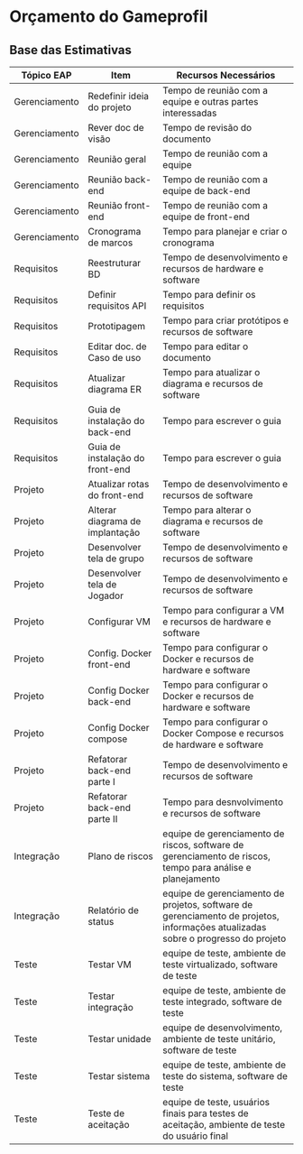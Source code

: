 # Orçamento do Gameprofil

## Base das Estimativas

| Tópico EAP | Item | Recursos Necessários |
| --- | --- | --- |
| Gerenciamento | Redefinir ideia do projeto | Tempo de reunião com a equipe e outras partes interessadas |
| Gerenciamento | Rever doc de visão | Tempo de revisão do documento |
| Gerenciamento | Reunião geral | Tempo de reunião com a equipe |
| Gerenciamento | Reunião back-end | Tempo de reunião com a equipe de back-end |
| Gerenciamento | Reunião front-end | Tempo de reunião com a equipe de front-end |
| Gerenciamento | Cronograma de marcos | Tempo para planejar e criar o cronograma |
| Requisitos | Reestruturar BD | Tempo de desenvolvimento e recursos de hardware e software |
| Requisitos | Definir requisitos API | Tempo para definir os requisitos |
| Requisitos | Prototipagem | Tempo para criar protótipos e recursos de software |
| Requisitos | Editar doc. de Caso de uso | Tempo para editar o documento |
| Requisitos | Atualizar diagrama ER | Tempo para atualizar o diagrama e recursos de software |
| Requisitos | Guia de instalação do back-end | Tempo para escrever o guia |
| Requisitos | Guia de instalação do front-end | Tempo para escrever o guia |
| Projeto | Atualizar rotas do front-end | Tempo de desenvolvimento e recursos de software |
| Projeto | Alterar diagrama de implantação | Tempo para alterar o diagrama e recursos de software |
| Projeto | Desenvolver tela de grupo  | Tempo de desenvolvimento e recursos de software 
| Projeto | Desenvolver tela de Jogador | Tempo de desenvolvimento e recursos de software |
| Projeto | Configurar VM | Tempo para configurar a VM e recursos de hardware e software |
| Projeto | Config. Docker front-end | Tempo para configurar o Docker e recursos de hardware e software |
| Projeto | Config Docker back-end | Tempo para configurar o Docker e recursos de hardware e software |
| Projeto | Config Docker compose | Tempo para configurar o Docker Compose e recursos de hardware e software |
| Projeto | Refatorar back-end parte I | Tempo de desenvolvimento e recursos de software |
| Projeto | Refatorar back-end parte II | Tempo para desnvolvimento e recursos de software |
| Integração | Plano de riscos | equipe de gerenciamento de riscos, software de gerenciamento de riscos, tempo para análise e planejamento |
| Integração | Relatório de status | equipe de gerenciamento de projetos, software de gerenciamento de projetos, informações atualizadas sobre o progresso do projeto |
| Teste | Testar VM | equipe de teste, ambiente de teste virtualizado, software de teste |
| Teste | Testar integração | equipe de teste, ambiente de teste integrado, software de teste |
| Teste | Testar unidade | equipe de desenvolvimento, ambiente de teste unitário, software de teste |
| Teste | Testar sistema | equipe de teste, ambiente de teste do sistema, software de teste |
| Teste | Teste de aceitação | equipe de teste, usuários finais para testes de aceitação, ambiente de teste do usuário final |
